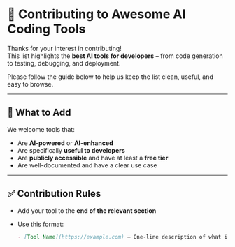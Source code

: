 # 🙌 Contributing to Awesome AI Coding Tools

Thanks for your interest in contributing!  
This list highlights the **best AI tools for developers** – from code generation to testing, debugging, and deployment.

Please follow the guide below to help us keep the list clean, useful, and easy to browse.

---

## 🧠 What to Add

We welcome tools that:

- Are **AI-powered** or **AI-enhanced**
- Are specifically **useful to developers**
- Are **publicly accessible** and have at least a **free tier**
- Are well-documented and have a clear use case

---

## ✅ Contribution Rules

- Add your tool to the **end of the relevant section**
- Use this format:

  ```markdown
  - [Tool Name](https://example.com) – One-line description of what it does.
  ```
